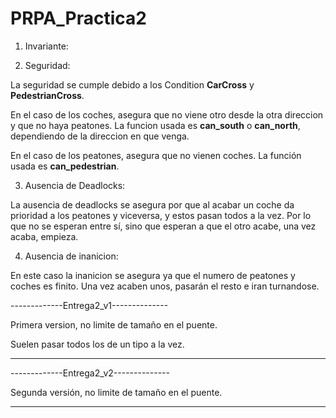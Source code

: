 # PRPA_Practica2

1. Invariante:

2. Seguridad:

La seguridad se cumple debido a los Condition **CarCross** y **PedestrianCross**.

En el caso de los coches, asegura que no viene otro desde la otra direccion y que no haya
peatones. La funcion usada es **can_south** o **can_north**, dependiendo de la direccion en que venga.

En el caso de los peatones, asegura que no vienen coches. La función usada es
**can_pedestrian**.

3. Ausencia de Deadlocks:

La ausencia de deadlocks se asegura por que al acabar un coche da prioridad a los peatones y viceversa, y estos pasan todos a
la vez. Por lo que no se esperan entre sí, sino que esperan a que el otro acabe, una vez acaba, empieza.


4. Ausencia de inanicion:

En este caso la inanicion se asegura ya que el numero de peatones y coches es finito. Una vez acaben unos, pasarán el resto
e iran turnandose.


-------------Entrega2_v1--------------

Primera version, no limite de tamaño en el puente.

Suelen pasar todos los de un tipo a la vez.

--------------------------------------
-------------Entrega2_v2--------------

Segunda versión, no limite de tamaño en el puente.

--------------------------------------


